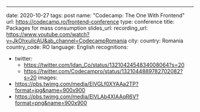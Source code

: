 ---
date: 2020-10-27
tags: post
name: "Codecamp: The One With Frontend"
url: https://codecamp.ro/frontend-conference
type: conference
title: Packages for mass consumption
slides_url: 
recording_url: https://www.youtube.com/watch?v=JkOhxuIicAU&ab_channel=CodecampRomania
city: 
country: Romania
country_code: RO
language: English
recognitions:
  - twitter:
    - https://twitter.com/Idan_Co/status/1321042454834008064?s=20
    - https://twitter.com/Codecampro/status/1321044889782702082?s=20
images:
  - https://pbs.twimg.com/media/ElVGLf0XYAAa2TP?format=jpg&name=900x900
  - https://pbs.twimg.com/media/ElVLAb4XIAAqR6V?format=png&name=900x900
